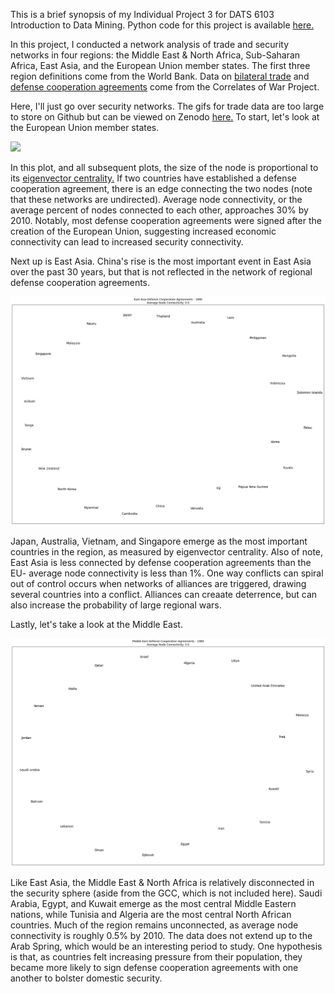 This is a brief synopsis of my Individual Project 3 for DATS 6103 Introduction to Data Mining. Python code for this project is available [here.](https://github.com/grahamh39/DATS6103-Proect-3-Graham-Hulsey/tree/main/code)

In this project, I conducted a network analysis of trade and security networks in four regions: the Middle East & North Africa, Sub-Saharan Africa, East Asia, and the European Union member states. The first three region definitions come from the World Bank. Data on [bilateral trade](https://correlatesofwar.org/data-sets/bilateral-trade) and [defense cooperation agreements](https://correlatesofwar.org/data-sets/defense-cooperation-agreement-dataset) come from the Correlates of War Project.

Here, I'll just go over security networks. The gifs for trade data are too large to store on Github but can be viewed on Zenodo [here.](https://zenodo.org/record/4321990) To start, let's look at the European Union member states.

<img src="https://raw.githubusercontent.com/grahamh39/DATS6103-Proect-3-Graham-Hulsey/main/outputs/dca_European%20Union_all_years.gif" />

In this plot, and all subsequent plots, the size of the node is proportional to its [eigenvector centrality.](https://en.wikipedia.org/wiki/Centrality) If two countries have established a defense cooperation agreement, there is an edge connecting the two nodes (note that these networks are undirected). Average node connectivity, or the average percent of nodes connected to each other, approaches 30% by 2010. Notably, most defense cooperation agreements were signed after the creation of the European Union, suggesting increased economic connectivity can lead to increased security connectivity.

Next up is East Asia. China's rise is the most important event in East Asia over the past 30 years, but that is not reflected in the network of regional defense cooperation agreements. 

<img src="https://raw.githubusercontent.com/grahamh39/DATS6103-Proect-3-Graham-Hulsey/main/outputs/dca_East%20Asia_all_years.gif" />

Japan, Australia, Vietnam, and Singapore emerge as the most important countries in the region, as measured by eigenvector centrality. Also of note, East Asia is less connected by defense cooperation agreements than the EU- average node connectivity is less than 1%. One way conflicts can spiral out of control occurs when networks of alliances are triggered, drawing several countries into a conflict. Alliances can creaate deterrence, but can also increase the probability of large regional wars.

Lastly, let's take a look at the Middle East.

<img src="https://raw.githubusercontent.com/grahamh39/DATS6103-Proect-3-Graham-Hulsey/main/outputs/dca_Middle%20East_all_years.gif" />

Like East Asia, the Middle East & North Africa is relatively disconnected in the security sphere (aside from the GCC, which is not included here). Saudi Arabia, Egypt, and Kuwait emerge as the most central Middle Eastern nations, while Tunisia and Algeria are the most central North African countries. Much of the region remains unconnected, as average node connectivity is roughly 0.5% by 2010. The data does not extend up to the Arab Spring, which would be an interesting period to study. One hypothesis is that, as countries felt increasing pressure from their population, they became more likely to sign defense cooperation agreements with one another to bolster domestic security.
